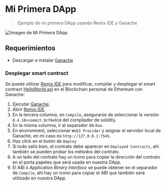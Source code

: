 # Mi Primera DApp

> Ejemplo de mi primera DApp usando Remix IDE y Ganache

![Imagen de Mi Primera DApp](https://github.com/grekinsky/my-first-dapp/assets/My-First-DApp.jpg)

## Requerimientos

- Descargar e instalar [Ganache](https://truffleframework.com/ganache)

### Desplegar smart contract

Se puede utilizar [Remix IDE](https://remix.ethereum.org) para modificar, compilar y desplegar el smart contract [HelloWorld.sol](contracts/HelloWorld.sol) en el Blockchain personal de Ethereum con Ganache:

1. Ejecutar [Ganache](https://truffleframework.com/ganache).
1. Abrir [Remix IDE](https://remix.ethereum.org).
1. En la tercera columna, en `Compile`, asegurarse de seleccionar la versión `0.4.18+commit.9cf6e910` del compilador de solidity.
1. En la misma columna, ir al separador de `Run`.
1. En environment, seleccionar `Web3 Provider` y asignar el servidor local de Ganache, en mi caso es `http://127.0.0.1:7545`.
1. Haz click en el botón de `Deploy`
1. Si todo salió bien, el contrato debe aparecer en  `Deployed Contracts`, ahí también se pueden probar los métodos del contrato.
1. A un lado del contrato hay un ícono para copiar la dirección del contrato en el porta papeles que será usada en nuestra DApp.
1. El ABI ó *Application Binary Interface* se puede obtener en el separador de `Compile`, ahí hay un icono para copiar el ABI que también será utilizado en nuestra DApp.
